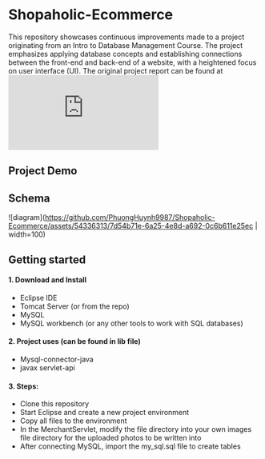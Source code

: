 # Shopaholic-Ecommerce


This repository showcases continuous improvements made to a project originating from an Intro to Database Management Course. The project emphasizes applying database concepts and establishing connections between the front-end and back-end of a website, with a heightened focus on user interface (UI).
The original project report can be found at ![url](https://phuonghuynh9987.github.io/portfolio/Final-report-CS-157A.pdf)



## Project Demo


## Schema

![diagram](https://github.com/PhuongHuynh9987/Shopaholic-Ecommerce/assets/54336313/7d54b71e-6a25-4e8d-a692-0c6b611e25ec | width=100)


## Getting started

#### 1. Download and Install
  - Eclipse IDE
  - Tomcat Server (or from the repo)
  - MySQL
  - MySQL workbench (or any other tools to work with SQL databases)

#### 2. Project uses (can be found in lib file)
  - Mysql-connector-java
  - javax servlet-api

#### 3. Steps:
  - Clone this repository
  - Start Eclipse and create a new project environment
  - Copy all files to the environment
  - In the MerchantServlet, modify the file directory into your own images file directory for the uploaded photos to be written into
  - After connecting MySQL, import the my_sql.sql file to create tables
